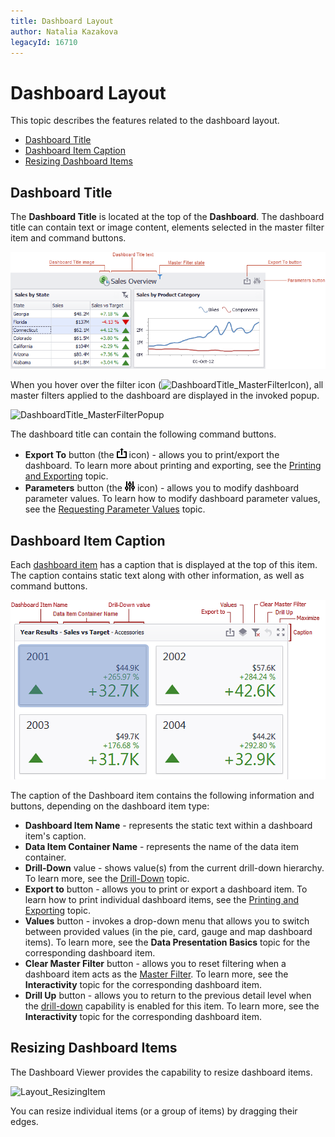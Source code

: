```yaml
---
title: Dashboard Layout
author: Natalia Kazakova
legacyId: 16710
---
```

# Dashboard Layout
This topic describes the features related to the dashboard layout.
* [Dashboard Title](#dashboard-title)
* [Dashboard Item Caption](#dashboard-item-caption)
* [Resizing Dashboard Items](#resizing-dashboard-items)

## <a name="dashboard-title"/>Dashboard Title
The **Dashboard Title** is located at the top of the **Dashboard**. The dashboard title can contain text or image content, elements selected in the master filter item and command buttons.

![DashboardTitleArea](../../../images/img19734.png)

When you hover over the filter icon (![DashboardTitle_MasterFilterIcon](../../../images/img23138.png)), all master filters applied to the dashboard are displayed in the invoked popup.

![DashboardTitle_MasterFilterPopup](../../../images/img23137.png)

The dashboard title can contain the following command buttons.
* **Export To** button (the ![ExportToButton_TitleWin](../../../images/img23209.png) icon) - allows you to print/export the dashboard. To learn more about printing and exporting, see the [Printing and Exporting](../printing-and-exporting.md) topic.
* **Parameters** button (the ![Parameters_ParametersButtonWin_Title](../../../images/img21814.png) icon) - allows you to modify dashboard parameter values. To learn how to modify dashboard parameter values, see the [Requesting Parameter Values](../dashboard-parameters/requesting-parameter-values.md) topic.

## <a name="dashboard-item-caption"/>Dashboard Item Caption
Each [dashboard item](../dashboard-items.md) has a caption that is displayed at the top of this item. The caption contains static text along with other information, as well as command buttons.

![DashboardItem_Caption](../../../images/img18278.png)

The caption of the Dashboard item contains the following information and buttons, depending on the dashboard item type:
* **Dashboard Item Name** - represents the static text within a dashboard item's caption.
* **Data Item Container Name** - represents the name of the data item container.
* **Drill-Down** value - shows value(s) from the current drill-down hierarchy. To learn more, see the [Drill-Down](drill-down.md) topic.
* **Export to** button - allows you to print or export a dashboard item. To learn how to print individual dashboard items, see the [Printing and Exporting](../printing-and-exporting.md) topic.
* **Values** button - invokes a drop-down menu that allows you to switch between provided values (in the pie, card, gauge and map dashboard items). To learn more, see the **Data Presentation Basics** topic for the corresponding dashboard item.
* **Clear Master Filter** button - allows you to reset filtering when a dashboard item acts as the [Master Filter](master-filtering.md). To learn more, see the **Interactivity** topic for the corresponding dashboard item.
* **Drill Up** button - allows you to return to the previous detail level when the [drill-down](drill-down.md) capability is enabled for this item. To learn more, see the **Interactivity** topic for the corresponding dashboard item.

## <a name="resizing-dashboard-items"/>Resizing Dashboard Items
The Dashboard Viewer provides the capability to resize dashboard items.

![Layout_ResizingItem](../../../images/img20595.png)

You can resize individual items (or a group of items) by dragging their edges.